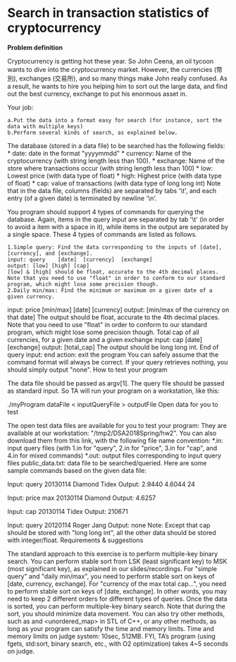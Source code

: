 # Search in transaction statistics of cryptocurrency

**Problem definition**

Cryptocurrency is getting hot these year. So John Ceena, an oil tycoon wants to dive into the cryptocurrency market. However, the currencies (幣別), exchanges (交易所), and so many things make John really confused. As a result, he wants to hire you helping him to sort out the large data, and find out the best currency, exchange to put his enormous asset in.

Your job:

	a.Put the data into a format easy for search (for instance, sort the data with multiple keys)
	b.Perform several kinds of search, as explained below.

The database (stored in a data file) to be searched has the following fields:
	* date: date in the format "yyyymmdd"
	* currency: Name of the cryptocurrency (with string length less than 100).
	* exchange: Name of the store where transactions occur (with string length less than 100)
	* low: Lowest price (with data type of float)
	* high: Highest price (with data type of float)
	* cap: value of transactions (with data type of long long int)
Note that in the data file, columns (fields) are separated by tabs '\t', and each entry (of a given date) is terminated by newline '\n'.

You program should support 4 types of commands for querying the database. Again, items in the query input are separated by tab '\t' (in order to avoid a item with a space in it), while items in the output are separated by a single space. These 4 types of commands are listed as follows.

	1.Simple query: Find the data corresponding to the inputs of [date], [currency], and [exchange].
	input: query	[date]	[currency]	[exchange]
	output: [low] [high] [cap]
	[low] & [high] should be float, accurate to the 4th decimal places. Note that you need to use "float" in order to conform to our standard program, which might lose some precision though.
	2.Daily min/max: Find the minimum or maximum on a given date of a given currency.
input:  price	[min/max]	[date]	[currency]
output: [min/max of the currency on that date]
The output should be float, accurate to the 4th decimal places. Note that you need to use "float" in order to conform to our standard program, which might lose some precision though.
Total cap of all currencies, for a given date and a given exchange
input: cap	[date]	[exchange]
output: [total_cap]
The output should be long long int.
End of query
input: end
action: exit the program
You can safely assume that the command format will always be correct. If your query retrieves nothing, you should simply output "none".
How to test your program

The data file should be passed as argv[1]. The query file should be passed as standard input. So TA will run your program on a workstation, like this:

./myProgram dataFile < inputQueryFile > outputFile
Open data for you to test

The open test data files are available for you to test your program:
They are available at our workstation: "/tmp2/DSA2018Spring/hw2".
You can also download them from this link, with the following file name convention:
*.in: input query files (with 1.in for "query", 2.in for "price", 3.in for "cap", and 4.in for mixed commands)
*.out: output files corresponding to input query files
public_data.txt: data file to be searched/queried.
Here are some sample commands based on the given data file:

Input: query	20130114	Diamond	Tidex
Output: 2.9440 4.6044 24

Input: price	max	20130114	Diamond
Output: 4.6257

Input: cap	20130114	Tidex
Output: 210671

Input: query	20120114	Roger	Jang
Output: none
Note: Except that cap should be stored with "long long int", all the other data should be stored with integer/float.
Requirements & suggestions

The standard approach to this exercise is to perform multiple-key binary search.
You can perform stable sort from LSK (least significant key) to MSK (most significant key), as explained in our slides/recordings. For "simple query" and "daily min/max", you need to perform stable sort on keys of [date, currency, exchange]. For "currency of the max total cap...", you need to perform stable sort on keys of [date, exchange]. In other words, you may need to keep 2 different orders for different types of queries.
Once the data is sorted, you can perform multiple-key binary search.
Note that during the sort, you should minimize data movement.
You can also try other methods, such as <map> and <unordered_map> in STL of C++, or any other methods, as long as your program can satisfy the time and memory limits.
Time and memory limits on judge system: 10sec, 512MB. FYI, TA’s program (using fgets, std:sort, binary search, etc., with O2 optimization) takes 4~5 seconds on judge.